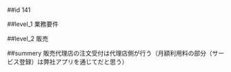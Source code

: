 ##id
141

##level_1
業務要件

##level_2
販売

##summery
販売代理店の注文受付は代理店側が行う（月額利用料の部分（サービス登録）は弊社アプリを通じてだと思う）

